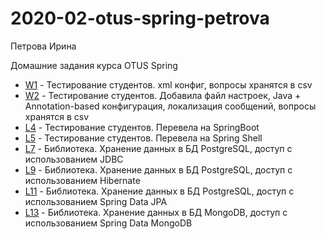 # 2020-02-otus-spring-petrova
Петрова Ирина

Домашние задания курса OTUS Spring

* [W1](W1/README.md) - Тестирование студентов. xml конфиг, вопросы хранятся в csv
* [W2](W2/README.md) - Тестирование студентов. Добавила файл настроек, Java + Annotation-based конфигурация, локализация сообщений, вопросы хранятся в csv
* [L4](L4/README.md) - Тестирование студентов. Перевела на SpringBoot
* [L5](L5/README.md) - Тестирование студентов. Перевела на Spring Shell
* [L7](L7/README.md) - Библиотека. Хранение данных в БД PostgreSQL, доступ с использованием JDBC
* [L9](L9/README.md) - Библиотека. Хранение данных в БД PostgreSQL, доступ с использованием Hibernate
* [L11](L11/README.md) - Библиотека. Хранение данных в БД PostgreSQL, доступ с использованием Spring Data JPA
* [L13](L13/README.md) - Библиотека. Хранение данных в БД MongoDB, доступ с использованием Spring Data MongoDB